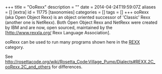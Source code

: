 +++
title = "OoRexx"
description = ""
date = 2014-04-24T19:59:07Z
aliases = []
[extra]
id = 11775
[taxonomies]
categories = []
tags = []
+++
ooRexx (aka Open Object Rexx) is an object oriented successor of 'Classic' Rexx
(another one is NetRexx). Both Open Object Rexx and NetRexx were created by IBM and are now,
open sourced, maintained by the [http://www.rexxla.org/ Rexx Language Association].

ooRexx can be used to run many programs shown here in the [REXX](https://rosettacode.org/wiki/REXX) category.

See http://rosettacode.org/wiki/Rosetta_Code:Village_Pump/Dialects#REXX.2C_ooRexx.2C_and_others
for differences.
